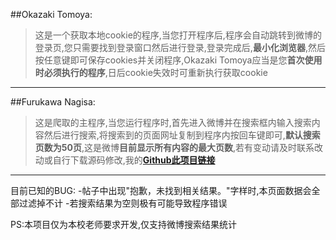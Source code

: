 ##Okazaki Tomoya:
>这是一个获取本地cookie的程序,当您打开程序后,程序会自动跳转到微博的登录页,您只需要找到登录窗口然后进行登录,登录完成后,**最小化浏览器**,然后按任意键即可保存cookies并关闭程序,Okazaki Tomoya应当是您**首次使用时必须执行的程序**,日后cookie失效时可重新执行获取cookie
---
##Furukawa Nagisa:
>这是爬取的主程序,当您运行程序时,首先进入微博并在搜索框内输入搜索内容然后进行搜索,将搜索到的页面网址复制到程序内按回车键即可,**默认搜索页数为50页**,这是微博**目前显示所有内容的最大页数**,若有变动请及时联系改动或自行下载源码修改,我的[**Github此项目链接**](https://github.com/aurora-wangq/Okazaki-Tomoya-and-Furukawa-Nagisa)

---
目前已知的BUG:
-帖子中出现"抱歉，未找到相关结果。"字样时,本页面数据会全部过滤掉不计
-若搜索结果为空则极有可能导致程序错误

PS:本项目仅为本校老师要求开发,仅支持微博搜索结果统计


